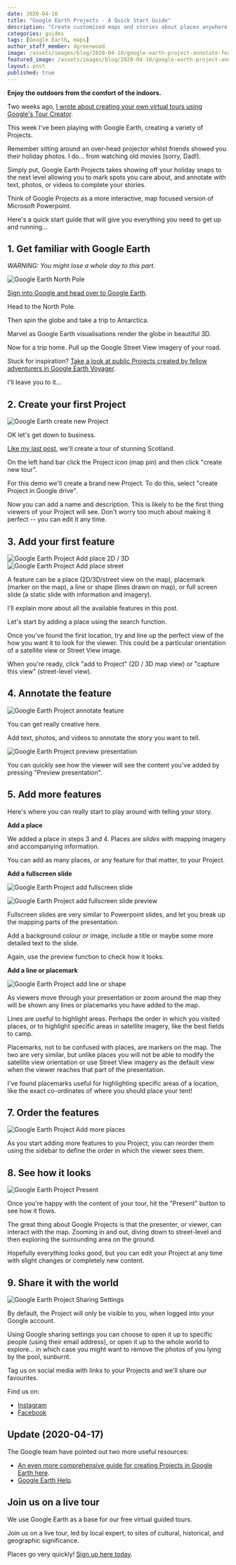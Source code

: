 ```yaml
---
date: 2020-04-10
title: "Google Earth Projects - A Quick Start Guide"
description: "Create customised maps and stories about places anywhere in the world."
categories: guides
tags: [Google Earth, maps]
author_staff_member: dgreenwood
image: /assets/images/blog/2020-04-10/google-earth-project-annotate-feature-meta.jpg
featured_image: /assets/images/blog/2020-04-10/google-earth-project-annotate-feature.png
layout: post
published: true
---
```


**Enjoy the outdoors from the comfort of the indoors.**

Two weeks ago, [I wrote about creating your own virtual tours using Google's Tour Creator](/blog/2020/build-virtual-expeditions-for-your-class/).

This week I've been playing with Google Earth, creating a variety of Projects.

Remember sitting around an over-head projector whilst friends showed you their holiday photos. I do... from watching old movies (sorry, Dad!).

Simply put, Google Earth Projects takes showing off your holiday snaps to the next level allowing you to mark spots you care about, and annotate with text, photos, or videos to complete your stories.

Think of Google Projects as a more interactive, map focused version of Microsoft Powerpoint.

Here's a quick start guide that will give you everything you need to get up and running...

## 1. Get familiar with Google Earth

_WARNING: You might lose a whole day to this part._

<img class="img-fluid" src="/assets/images/blog/2020-04-10/google-earth-north-pole.png" alt="Google Earth North Pole" title="Google Earth North Pole" />

[Sign into Google and head over to Google Earth](https://earth.google.com/).

Head to the North Pole.

Then spin the globe and take a trip to Antarctica.

Marvel as Google Earth visualisations render the globe in beautiful 3D.

Now for a trip home. Pull up the Google Street View imagery of your road.

Stuck for inspiration? [Take a look at public Projects created by fellow adventurers in Google Earth Voyager](https://earth.google.com/web/@55.90194592,-2.13531951,31.80502129a,0d,60y,9.5162286h,85t,0r/data=CgQSAggBIhoKFmtZeU00RWJfYVk0alBZaDJ6UUI0a3cQAg).

I'll leave you to it...

## 2. Create your first Project

<img class="img-fluid" src="/assets/images/blog/2020-04-10/google-earth-project-create-new.png" alt="Google Earth create new Project" title="Google Earth create new Project" />

OK let's get down to business.

[Like my last post](/blog/2020/build-virtual-expeditions-for-your-class/), we'll create a tour of stunning Scotland.

On the left hand bar click the Project icon (map pin) and then click "create new tour".

For this demo we'll create a brand new Project. To do this, select "create Project in Google drive". 

Now you can add a name and description. This is likely to be the first thing viewers of your Project will see. Don't worry too much about making it perfect -- you can edit it any time.

## 3. Add your first feature

<img class="img-fluid" src="/assets/images/blog/2020-04-10/google-earth-add-to-project-2d-3d.png" alt="Google Earth Project Add place 2D / 3D" title="Google Earth Project Add place 2D / 3D" />

<img class="img-fluid" src="/assets/images/blog/2020-04-10/google-earth-add-to-project-street.png" alt="Google Earth Project Add place street" title="Google Earth Project Add place street" />

A feature can be a place (2D/3D/street view on the map), placemark (marker on the map), a line or shape (lines drawn on map), or full screen slide (a static slide with information and imagery).

I'll explain more about all the available features in this post.

Let's start by adding a place using the search function.

Once you've found the first location, try and line up the perfect view of the how you want it to look for the viewer. This could be a particular orientation of a satellite view or Street View image.

When you're ready, click "add to Project" (2D / 3D map view) or "capture this view" (street-level view).

## 4. Annotate the feature

<img class="img-fluid" src="/assets/images/blog/2020-04-10/google-earth-project-annotate-feature.png" alt="Google Earth Project annotate feature" title="Google Earth Project annotate feature" />

You can get really creative here.

Add text, photos, and videos to annotate the story you want to tell.

<img class="img-fluid" src="/assets/images/blog/2020-04-10/google-earth-project-preview-presentation.png" alt="Google Earth Project preview presentation" title="Google Earth Project preview presentation" />

You can quickly see how the viewer will see the content you've added by pressing "Preview presentation".

## 5. Add more features

Here's where you can really start to play around with telling your story.

**Add a place**

We added a place in steps 3 and 4. Places are _slides_ with mapping imagery and accompanying information.

You can add as many places, or any feature for that matter, to your Project.

**Add a fullscreen slide**

<img class="img-fluid" src="/assets/images/blog/2020-04-10/google-earth-project-add-fullscreen-slide.png" alt="Google Earth Project add fullscreen slide" title="Google Earth Project add fullscreen slide" />

<img class="img-fluid" src="/assets/images/blog/2020-04-10/google-earth-project-add-fullscreen-slide-preview.png
" alt="Google Earth Project add fullscreen slide preview" title="Google Earth Project add fullscreen preview" />

Fullscreen slides are very similar to Powerpoint slides, and let you break up the mapping parts of the presentation.

Add a background colour or image, include a title or maybe some more detailed text to the slide.

Again, use the preview function to check how it looks.

**Add a line or placemark**

<img class="img-fluid" src="/assets/images/blog/2020-04-10/google-earth-project-add-line.png" alt="Google Earth Project add line or shape" title="Google Earth Project add line or shape" />

As viewers move through your presentation or zoom around the map they will be shown any lines or placemarks you have added to the map.

Lines are useful to highlight areas. Perhaps the order in which you visited places, or to highlight specific areas in satellite imagery, like the best fields to camp.

Placemarks, not to be confused with places, are markers on the map. The two are very similar, but unlike places you will not be able to modify the satellite view orientation or use Street View imagery as the default view when the viewer reaches that part of the presentation.

I've found placemarks useful for highlighting specific areas of a location, like the exact co-ordinates of where you should place your tent!

## 7. Order the features

<img class="img-fluid" src="/assets/images/blog/2020-04-10/google-earth-project-place-features.png" alt="Google Earth Project Add more places" title="Google Earth Project Add more places" />

As you start adding more features to you Project, you can reorder them using the sidebar to define the order in which the viewer sees them.

## 8. See how it looks

<img class="img-fluid" src="/assets/images/blog/2020-04-10/google-earth-project-view-present.png" alt="Google Earth Project Present" title="Google Earth Project Present" />

Once you're happy with the content of your tour, hit the "Present" button to see how it flows.

The great thing about Google Projects is that the presenter, or viewer, can interact with the map. Zooming in and out, diving down to street-level and then exploring the surrounding area on the ground.

Hopefully everything looks good, but you can edit your Project at any time with slight changes or completely new content.

## 9. Share it with the world

<img class="img-fluid" src="/assets/images/blog/2020-04-10/google-earth-project-share-settings.png" alt="Google Earth Project Sharing Settings" title="Google Earth Project Sharing Settings" />

By default, the Project will only be visible to you, when logged into your Google account.

Using Google sharing settings you can choose to open it up to specific people (using their email address), or open it up to the whole world to explore... in which case you might want to remove the photos of you lying by the pool, sunburnt.

Tag us on social media with links to your Projects and we'll share our favourites.

Find us on:

* [Instagram](https://www.instagram.com/trekviewed/)
* [Facebook](https://www.facebook.com/trekview/)


## Update (2020-04-17)

The Google team have pointed out two more useful resources:

* [An even more comprehensive guide for creating Projects in Google Earth here](https://www.google.com/earth/outreach/learn/create-a-map-or-story-in-google-earth-web/).
* [Google Earth Help](https://support.google.com/earth/answer/9394923?hl=en&ref_topic=939503).

## Join us on a live tour

We use Google Earth as a base for our free virtual guided tours.

Join us on a live tour, led by local expert, to sites of cultural, historical, and geographic significance.

Places go very quickly! [Sign up here today](/blog/2020/virtual-tours-guided-by-local-experts/).